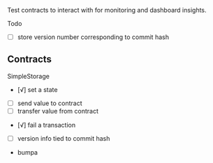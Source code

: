 Test contracts to interact with for monitoring and dashboard insights.

Todo
  - [ ] store version number corresponding to commit hash


## Contracts

SimpleStorage
  - [√] set a state
  - [ ] send value to contract
  - [ ] transfer value from contract
  - [√] fail a transaction
  - [ ] version info tied to commit hash

- bumpa
